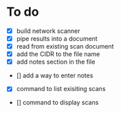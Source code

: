 # To do
- [x]  build network scanner
- [x]  pipe results into a document
- [x]  read from existing scan document
- [x]  add the CIDR to the file name
- [x]  add notes section in the file 
- []   add a way to enter notes
- [x]  command to list exisiting scans
- []   command to display scans

